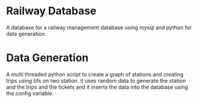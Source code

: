 # Railway Database
A database for a railway management database using mysql and python for data generation.
# Data Generation
A multi threaded python script to create a graph of stations and creating trips using bfs on two station. it uses random data to generate the station and the trips and the tickets and it inserts the data into the database using the config variable.
